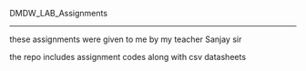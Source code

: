 DMDW_LAB_Assignments
************************************

these assignments were given to me by my teacher Sanjay sir

the repo includes assignment codes along with csv datasheets
